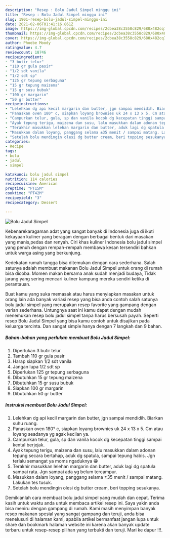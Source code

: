 ```yaml
---
description: "Resep : Bolu Jadul Simpel minggu ini"
title: "Resep : Bolu Jadul Simpel minggu ini"
slug: 1901-resep-bolu-jadul-simpel-minggu-ini
date: 2021-02-06T01:41:16.861Z
image: https://img-global.cpcdn.com/recipes/2cbea38c3558c829/680x482cq70/bolu-jadul-simpel-foto-resep-utama.jpg
thumbnail: https://img-global.cpcdn.com/recipes/2cbea38c3558c829/680x482cq70/bolu-jadul-simpel-foto-resep-utama.jpg
cover: https://img-global.cpcdn.com/recipes/2cbea38c3558c829/680x482cq70/bolu-jadul-simpel-foto-resep-utama.jpg
author: Phoebe Moody
ratingvalue: 4.7
reviewcount: 18746
recipeingredient:
- "3 butir telur"
- "110 gr gula pasir"
- "1/2 sdt vanila"
- "1/2 sdt sp"
- "125 gr tepung serbaguna"
- "15 gr tepung maizena"
- "15 gr susu bubuk"
- "100 gr margarin"
- "50 gr butter"
recipeinstructions:
- "Lelehkan dg api kecil margarin dan butter, jgn sampai mendidih. Biarkan suhu ruang."
- "Panaskan oven 180° c, siapkan loyang brownies uk 24 x 13 x 5. Cm atau loyang seadanya yg agak kecilan ya."
- "Campurkan telur, gula, sp dan vanila kocok dg kecepatan tinggi sampai kental berjejak."
- "Ayak tepung terigu, maizena dan susu, lalu masukkan dalam adonan tepung secara bertahap, aduk dg spatula, sampai tepung habis. Jgn terlalu semangat ya moms ngaduknya 😁"
- "Terakhir masukkan lelehan margarin dan butter, aduk lagi dg spatula sampai rata. Jgn sampai ada yg belum tercampur."
- "Masukkan dalam loyang, panggang selama ±35 menit / sampai matang. Lakukan tes tusuk."
- "Setelah bolu mendingin olesi dg butter cream, beri topping sesukanya."
categories:
- Recipe
tags:
- bolu
- jadul
- simpel

katakunci: bolu jadul simpel 
nutrition: 114 calories
recipecuisine: American
preptime: "PT15M"
cooktime: "PT42M"
recipeyield: "3"
recipecategory: Dessert

---
```



![Bolu Jadul Simpel](https://img-global.cpcdn.com/recipes/2cbea38c3558c829/680x482cq70/bolu-jadul-simpel-foto-resep-utama.jpg)

Kebenarekaragaman adat yang sangat banyak di Indonesia juga di ikuti kekayaan kuliner yang beragam dengan berbagai bentuk dari masakan yang manis,pedas dan renyah. Ciri khas kuliner Indonesia bolu jadul simpel yang penuh dengan rempah-rempah membawa kesan tersendiri bahkan untuk warga asing yang berkunjung.


Kedekatan rumah tangga bisa ditemukan dengan cara sederhana. Salah satunya adalah membuat makanan Bolu Jadul Simpel untuk orang di rumah bisa dicoba. Momen makan bersama anak sudah menjadi budaya, Tidak jarang yang sering mencari kuliner kampung mereka sendiri ketika di perantauan.



Buat kamu yang suka memasak atau harus menyiapkan masakan untuk orang lain ada banyak variasi resep yang bisa anda contoh salah satunya bolu jadul simpel yang merupakan resep favorite yang gampang dengan varian sederhana. Untungnya saat ini kamu dapat dengan mudah menemukan resep bolu jadul simpel tanpa harus bersusah payah.
Seperti resep Bolu Jadul Simpel yang bisa kamu contoh untuk disajikan pada keluarga tercinta. Dan sangat simple hanya dengan 7 langkah dan 9 bahan.


<!--inarticleads1-->

##### Bahan-bahan yang perlukan membuat Bolu Jadul Simpel:

1. Diperlukan 3 butir telur
1. Tambah 110 gr gula pasir
1. Harap siapkan 1/2 sdt vanila
1. Jangan lupa 1/2 sdt sp
1. Diperlukan 125 gr tepung serbaguna
1. Dibutuhkan 15 gr tepung maizena
1. Dibutuhkan 15 gr susu bubuk
1. Siapkan 100 gr margarin
1. Dibutuhkan 50 gr butter




<!--inarticleads2-->

##### Instruksi membuat  Bolu Jadul Simpel:

1. Lelehkan dg api kecil margarin dan butter, jgn sampai mendidih. Biarkan suhu ruang.
1. Panaskan oven 180° c, siapkan loyang brownies uk 24 x 13 x 5. Cm atau loyang seadanya yg agak kecilan ya.
1. Campurkan telur, gula, sp dan vanila kocok dg kecepatan tinggi sampai kental berjejak.
1. Ayak tepung terigu, maizena dan susu, lalu masukkan dalam adonan tepung secara bertahap, aduk dg spatula, sampai tepung habis. Jgn terlalu semangat ya moms ngaduknya 😁
1. Terakhir masukkan lelehan margarin dan butter, aduk lagi dg spatula sampai rata. Jgn sampai ada yg belum tercampur.
1. Masukkan dalam loyang, panggang selama ±35 menit / sampai matang. Lakukan tes tusuk.
1. Setelah bolu mendingin olesi dg butter cream, beri topping sesukanya.




Demikianlah cara membuat bolu jadul simpel yang mudah dan cepat. Terima kasih untuk waktu anda untuk membaca artikel resep ini. Saya yakin anda bisa meniru dengan gampang di rumah. Kami masih menyimpan banyak resep makanan spesial yang sangat gampang dan teruji, anda bisa menelusuri di halaman kami, apabila artikel bermanfaat jangan lupa untuk share dan bookmark halaman website ini karena akan banyak update terbaru untuk resep-resep pilihan yang terbukti dan teruji. Mari ke dapur !!!. 
